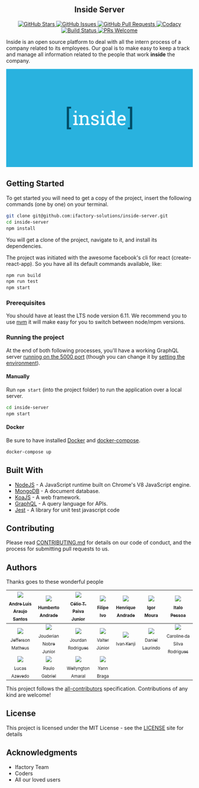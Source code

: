 <h2 align="center">Inside Server</h2>

<p align="center">
  <a href="https://github.com/ifactory-solutions/inside-server/stargazers">
    <img alt="GitHub Stars" src="https://img.shields.io/github/stars/ifactory-solutions/inside-server.svg?style=social&label=Star">
  </a>
  <a href="https://github.com/ifactory-solutions/inside-server/issues">
    <img alt="GitHub Issues" src="https://img.shields.io/github/issues/ifactory-solutions/inside-server.svg?style=flat-square">
  </a>
  <a href="https://github.comifactory-solutions/inside-server/pulls">
    <img alt="GitHub Pull Requests" src="https://img.shields.io/github/issues-pr-raw/ifactory-solutions/inside-server.svg?style=flat-square">
  </a>
  <a href="https://www.codacy.com/app/jourdan.rodrigues/inside-server?bid=5482373&utm_source=github.com&amp;utm_medium=referral&amp;utm_content=ifactory-solutions/inside-server&amp;utm_campaign=Badge_Grade">
    <img alt="Codacy" src="https://api.codacy.com/project/badge/Grade/5d3d3292927b4b558d418999b135f5e6?branch=master">
  </a>
  <a href="https://travis-ci.org/ifactory-solutions/inside-server">
    <img alt="Build Status" src="https://img.shields.io/travis/ifactory-solutions/inside-server.svg?style=flat-square">
  </a>
  <a href="http://makeapullrequest.com">
    <img alt="PRs Welcome" src="https://img.shields.io/badge/PRs-welcome-brightgreen.svg?style=flat-square">
  </a>
</p>

Inside is an open source platform to deal with all the intern process of a company related to its employees. Our goal is to make easy to keep a track and manage all information related to the people that work **inside** the company.

<p align="center">
  <a href="" target="\_blank">
    <img alt="Inside Server Logo" width="auto" height="auto" src="img/inside-logo.png">
  </a>
</p>

## Getting Started

To get started you will need to get a copy of the project, insert the following commands (one by one) on your terminal.

```bash
git clone git@github.com:ifactory-solutions/inside-server.git
cd inside-server
npm install
```

You will get a clone of the project, navigate to it, and install its dependencies.

The project was initiated with the awesome facebook's cli for react (create-react-app). So you have all its default commands available, like:

```bash
npm run build
npm run test
npm start
```

### Prerequisites

You should have at least the LTS node version 6.11. We recommend you to use [nvm](https://github.com/creationix/nvm) it will make easy for you to switch between node/mpm versions.

### Running the project

At the end of both following processes, you'll have a working GraphQL server [running on the 5000 port](http://localhost:5000/)
(though you can change it by [setting the environment](.env.example)). 

#### Manually

Run `npm start` (into the project folder) to run the application over a local server.

```bash
cd inside-server
npm start
```

#### Docker

Be sure to have installed [Docker][docker_link] and [docker-compose][docker_compose_link].

```bash
docker-compose up
```

## Built With

* [NodeJS](https://nodejs.org/en/) - A JavaScript runtime built on Chrome's V8 JavaScript engine.
* [MongoDB](https://www.mongodb.com/) - A document database.
* [KoaJS](http://koajs.com/) - A web framework.
* [GraphQL](http://graphql.org/) - A query language for APIs.
* [Jest](https://facebook.github.io/jest/) - A library for unit test javascript code

## Contributing

Please read [CONTRIBUTING.md](CONTRIBUTING.md) for details on our code of conduct, and the process for submitting pull requests to us.

## Authors

Thanks goes to these wonderful people

<!-- ALL-CONTRIBUTORS-LIST:START - Do not remove or modify this section -->
| [<img src="https://avatars0.githubusercontent.com/u/20783450?v=4&s=460" width="100px;"/><br /><sub>Andre Luis Araujo Santos</sub>](https://github.com/andrelas1) | [<img src="https://avatars2.githubusercontent.com/u/32068056?v=4&s=460" width="100px;"/><br /><sub>Humberto Andrade</sub>](https://github.com/chumbertoandrade)<br /> | [<img src="https://avatars1.githubusercontent.com/u/11651330?v=4&s=460" width="100px;"/><br /><sub>Célio T. Paiva Junior</sub>](https://github.com/cjuniorr)<br /> | [<img src="https://avatars1.githubusercontent.com/u/7153429?v=4&s=460" width="100px;"/><br /><sub>Filipe Ivo</sub>](https://github.com/filipeivo10)<br /> | [<img src="https://avatars2.githubusercontent.com/u/6731006?v=4&s=460" width="100px;"/><br /><sub>Henrique Andrade</sub>](https://github.com/handrade)<br /> | [<img src="https://avatars2.githubusercontent.com/u/2815506?v=4&s=460" width="100px;"/><br /><sub>Igor Moura</sub>](https://github.com/igormoura)<br /> | [<img src="https://avatars3.githubusercontent.com/u/9323529?v=4&s=460" width="100px;"/><br /><sub>Italo Pessoa</sub>](https://github.com/italopessoa)<br /> |
| :---: | :---: | :---: | :---: | :---: | :---: | :---: |
| [<img src="https://avatars2.githubusercontent.com/u/13180987?v=4&s=460" width="100px;"/><br /><sub>Jefferson Matheus</sub>](https://github.com/Jefferson227)<br /> | [<img src="https://avatars3.githubusercontent.com/u/1559013?v=4&s=460" width="100px;"/><br /><sub>Jouderian Nobre Junior</sub>](https://github.com/jouderianjr)<br /> | [<img src="https://avatars2.githubusercontent.com/u/6227037?v=4&s=460" width="100px;"/><br /><sub>Jourdan Rodrigues</sub>](https://github.com/jourdanrodrigues)<br /> | [<img src="https://avatars2.githubusercontent.com/u/397790?v=4&s=460" width="100px;"/><br /><sub>Valter Júnior</sub>](https://github.com/jvcjunior)<br /> | [<img src="https://avatars0.githubusercontent.com/u/32167508?v=4&s=460" width="100px;"/><br /><sub>Ivan Kenji</sub>](https://github.com/kenjiivan)<br /> | [<img src="https://avatars0.githubusercontent.com/u/2501144?v=4&s=460" width="100px;"/><br /><sub>Daniel Laurindo</sub>](https://github.com/laurindo)<br /> | [<img src="https://avatars3.githubusercontent.com/u/2575262?v=4&s=460" width="100px;"/><br /><sub>Caroline da Silva Rodrigues</sub>](https://github.com/loracsilva)<br />
| [<img src="https://avatars3.githubusercontent.com/u/11963735?v=4&s=460" width="100px;"/><br /><sub>Lucas Azevedo</sub>](https://github.com/lucasazevedoqx)<br /> | [<img src="https://avatars3.githubusercontent.com/u/9358427?v=4&s=460" width="100px;"/><br /><sub>Paulo Gabriel</sub>](https://github.com/paulonotz0r)<br /> | [<img src="https://avatars0.githubusercontent.com/u/3047016?v=4&s=460" width="100px;"/><br /><sub>Wellyngton Amaral</sub>](https://github.com/wellyal)<br /> | [<img src="https://avatars2.githubusercontent.com/u/1671563?v=4&s=460" width="100px;"/><br /><sub>Yann Braga</sub>](https://github.com/yannbf)<br />
<!-- ALL-CONTRIBUTORS-LIST:END -->

This project follows the [all-contributors][contributors_link] specification.
Contributions of any kind are welcome!

## License

This project is licensed under the MIT License - see the [LICENSE](LICENSE) site for details

## Acknowledgments

* Ifactory Team
* Coders
* All our loved users

[contributors_link]: https://github.com/kentcdodds/all-contributors
[docker_link]: https://www.docker.com/get-docker
[docker_compose_link]: https://docs.docker.com/compose/install/#install-compose
